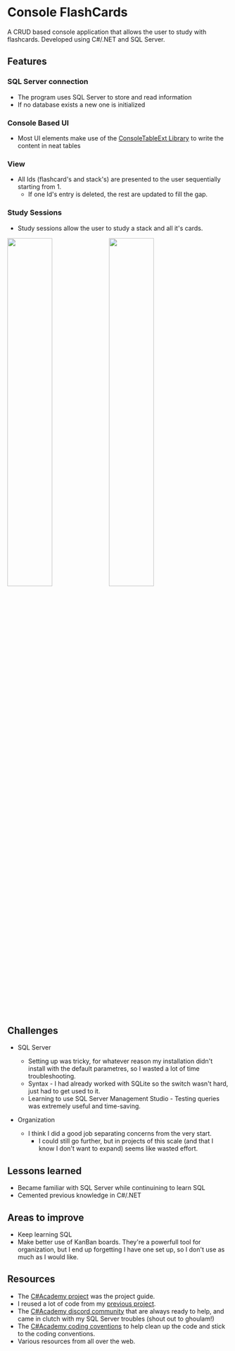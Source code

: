 # Console FlashCards

A CRUD based console application that allows the user to study with flashcards. Developed using C#/.NET and SQL Server.

## Features

### SQL Server connection
- The program uses SQL Server to store and read information
- If no database exists a new one is initialized

### Console Based UI
- Most UI elements make use of the [ConsoleTableExt Library](https://github.com/minhhungit/ConsoleTableExt) to write the content in neat tables

### View
- All Ids (flashcard's and stack's) are presented to the user sequentially starting from 1.
  - If one Id's entry is deleted, the rest are updated to fill the gap.
  
### Study Sessions
- Study sessions allow the user to study a stack and all it's cards.

<img src ="https://user-images.githubusercontent.com/64802476/226097108-883c1816-0f2c-4d07-9fdb-d64df13d3dbd.png" width=45%> <img src ="https://user-images.githubusercontent.com/64802476/226097120-2d20a3d6-74c8-410b-ac1b-f2a93283757c.png" width=45%>

## Challenges
- SQL Server 
  - Setting up was tricky, for whatever reason my installation didn't install with the default parametres, so I wasted a lot of time troubleshooting.
  - Syntax - I had already worked with SQLite so the switch wasn't hard, just had to get used to it.
  - Learning to use SQL Server Management Studio - Testing queries was extremely useful and time-saving.
  
- Organization
  - I think I did a good job separating concerns from the very start.
    - I could still go further, but in projects of this scale (and that I know I don't want to expand) seems like wasted effort.

## Lessons learned
- Became familiar with SQL Server while continuining to learn SQL
- Cemented previous knowledge in C#/.NET

## Areas to improve
- Keep learning SQL
- Make better use of KanBan boards. They're a powerfull tool for organization, but I end up forgetting I have one set up, so I don't use as much as I would like.

## Resources
- The [C#Academy project](https://www.thecsharpacademy.com/project/14) was the project guide.
- I reused a lot of code from my [previous project](https://github.com/ThePortugueseMan/ThePortugueseMan.CodingTracker).
- The [C#Academy discord community](https://discord.com/invite/JVnwYdM79C) that are always ready to help, and came in clutch with my SQL Server troubles (shout out to ghoulam!)
- The [C#Academy coding coventions](https://thecsharpacademy.com/article/58) to help clean up the code and stick to the coding conventions.
- Various resources from all over the web.
